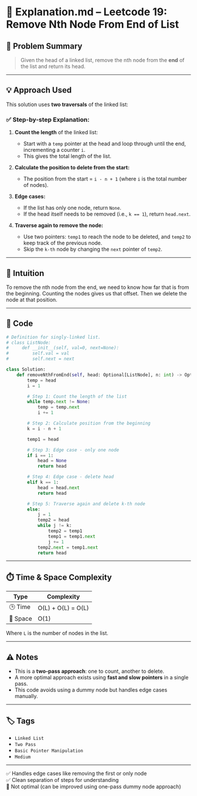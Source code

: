 # 📘 Explanation.md – Leetcode 19: Remove Nth Node From End of List

## 🧩 Problem Summary

> Given the head of a linked list, remove the nth node from the **end** of the list and return its head.

---

## 💡 Approach Used

This solution uses **two traversals** of the linked list:

### ✅ Step-by-step Explanation:

1. **Count the length** of the linked list:
   - Start with a `temp` pointer at the head and loop through until the end, incrementing a counter `i`.
   - This gives the total length of the list.

2. **Calculate the position to delete from the start:**
   - The position from the start = `i - n + 1` (where `i` is the total number of nodes).

3. **Edge cases:**
   - If the list has only one node, return `None`.
   - If the head itself needs to be removed (i.e., `k == 1`), return `head.next`.

4. **Traverse again to remove the node:**
   - Use two pointers: `temp1` to reach the node to be deleted, and `temp2` to keep track of the previous node.
   - Skip the `k-th` node by changing the `next` pointer of `temp2`.

---

## 🧠 Intuition

To remove the nth node from the end, we need to know how far that is from the beginning. Counting the nodes gives us that offset. Then we delete the node at that position.

---

## 🧪 Code

```python
# Definition for singly-linked list.
# class ListNode:
#     def __init__(self, val=0, next=None):
#         self.val = val
#         self.next = next

class Solution:
    def removeNthFromEnd(self, head: Optional[ListNode], n: int) -> Optional[ListNode]:
        temp = head
        i = 1

        # Step 1: Count the length of the list
        while temp.next != None:
            temp = temp.next
            i += 1

        # Step 2: Calculate position from the beginning
        k = i - n + 1

        temp1 = head

        # Step 3: Edge case - only one node
        if i == 1:
            head = None
            return head

        # Step 4: Edge case - delete head
        elif k == 1:
            head = head.next
            return head

        # Step 5: Traverse again and delete k-th node
        else:
            j = 1
            temp2 = head
            while j != k:
                temp2 = temp1
                temp1 = temp1.next
                j += 1
            temp2.next = temp1.next
            return head
```

---

## ⏱️ Time & Space Complexity

| Type               | Complexity |
|--------------------|------------|
| 🕒 Time             | O(L) + O(L) = O(L)       |
| 💾 Space            | O(1)       |

Where `L` is the number of nodes in the list.

---

## ⚠️ Notes

- This is a **two-pass approach**: one to count, another to delete.
- A more optimal approach exists using **fast and slow pointers** in a single pass.
- This code avoids using a dummy node but handles edge cases manually.

---

## 🏷️ Tags

- `Linked List`
- `Two Pass`
- `Basic Pointer Manipulation`
- `Medium`

---
✅ Handles edge cases like removing the first or only node  
✅ Clean separation of steps for understanding  
🚫 Not optimal (can be improved using one-pass dummy node approach)
```
